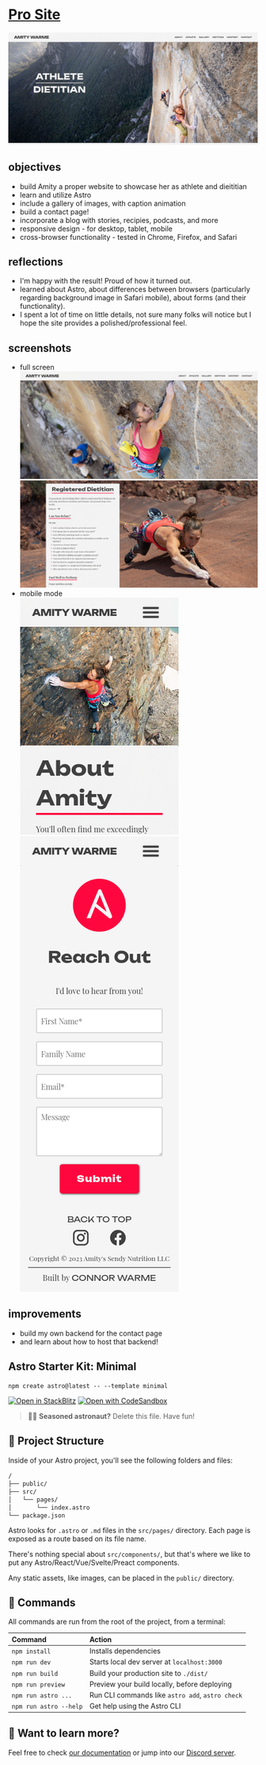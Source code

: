 # [Pro Site](https://amitywarme.com)  
![homepage](https://github.com/connorwarme/pro-site/blob/main/src/images/screenshots/pro-home.png?raw=true "homepage preview")  

## objectives
* build Amity a proper website to showcase her as athlete and dieititian  
* learn and utilize Astro
* include a gallery of images, with caption animation  
* build a contact page!  
* incorporate a blog with stories, recipies, podcasts, and more  
* responsive design - for desktop, tablet, mobile  
* cross-browser functionality - tested in Chrome, Firefox, and Safari  
  
## reflections  
* I'm happy with the result! Proud of how it turned out.  
* learned about Astro, about differences between browsers (particularly regarding background image in Safari mobile), about forms (and their functionality).  
* I spent a lot of time on little details, not sure many folks will notice but I hope the site provides a polished/professional feel.  

## screenshots  
* full screen  
![gallery](https://github.com/connorwarme/pro-site/blob/main/src/images/screenshots/pro-gallery.png?raw=true "gallery preview")  
![dietitian](https://github.com/connorwarme/pro-site/blob/main/src/images/screenshots/pro-diet.png?raw=true "dietitian preview")  
* mobile mode  
![about](https://github.com/connorwarme/pro-site/blob/main/src/images/screenshots/pro-about.png?raw=true "about Amity on mobile preview")  
![contact](https://github.com/connorwarme/pro-site/blob/main/src/images/screenshots/pro-contact.png?raw=true "contact on mobile preview")  

## improvements 
* build my own backend for the contact page  
* and learn about how to host that backend!  



## Astro Starter Kit: Minimal

```
npm create astro@latest -- --template minimal
```

[![Open in StackBlitz](https://developer.stackblitz.com/img/open_in_stackblitz.svg)](https://stackblitz.com/github/withastro/astro/tree/latest/examples/minimal)
[![Open with CodeSandbox](https://assets.codesandbox.io/github/button-edit-lime.svg)](https://codesandbox.io/s/github/withastro/astro/tree/latest/examples/minimal)

> 🧑‍🚀 **Seasoned astronaut?** Delete this file. Have fun!

## 🚀 Project Structure

Inside of your Astro project, you'll see the following folders and files:

```
/
├── public/
├── src/
│   └── pages/
│       └── index.astro
└── package.json
```

Astro looks for `.astro` or `.md` files in the `src/pages/` directory. Each page is exposed as a route based on its file name.

There's nothing special about `src/components/`, but that's where we like to put any Astro/React/Vue/Svelte/Preact components.

Any static assets, like images, can be placed in the `public/` directory.

## 🧞 Commands

All commands are run from the root of the project, from a terminal:

| Command                | Action                                           |
| :--------------------- | :----------------------------------------------- |
| `npm install`          | Installs dependencies                            |
| `npm run dev`          | Starts local dev server at `localhost:3000`      |
| `npm run build`        | Build your production site to `./dist/`          |
| `npm run preview`      | Preview your build locally, before deploying     |
| `npm run astro ...`    | Run CLI commands like `astro add`, `astro check` |
| `npm run astro --help` | Get help using the Astro CLI                     |

## 👀 Want to learn more?

Feel free to check [our documentation](https://docs.astro.build) or jump into our [Discord server](https://astro.build/chat).
